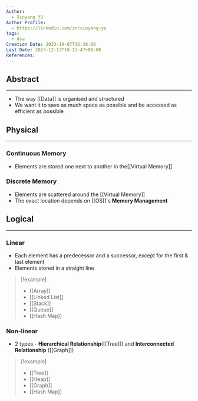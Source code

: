 ```yaml
---
Author:
  - Xinyang YU
Author Profile:
  - https://linkedin.com/in/xinyang-yu
tags:
  - dsa
Creation Date: 2023-10-07T16:38:00
Last Date: 2023-12-13T18:13:47+08:00
References: 
---
```

## Abstract
---
- The way [[Data]] is organised and structured
- We want it to save as much space as possible and be accessed as efficient as possible 



## Physical
---
### Continuous Memory
- Elements are stored one next to another in the[[Virtual Memory]]

### Discrete Memory
- Elements are scattered around the [[Virtual Memory]]
- The exact location depends on [[OS]]'s **Memory Management**


## Logical
---
### Linear
- Each element has a predecessor and a successor, except for the first & last element
- Elements stored in a straight line
>[!example]
>- [[Array]]
>- [[Linked List]]
>- [[Stack]]
>- [[Queue]]
>- [[Hash Map]]
### Non-linear
- 2 types - **Hierarchical Relationship**([[Tree]]) and **Interconnected Relationship** ([[Graph]])
>[!example]
>- [[Tree]]
>- [[Heap]]
>- [[Graph]]
>- [[Hash Map]]